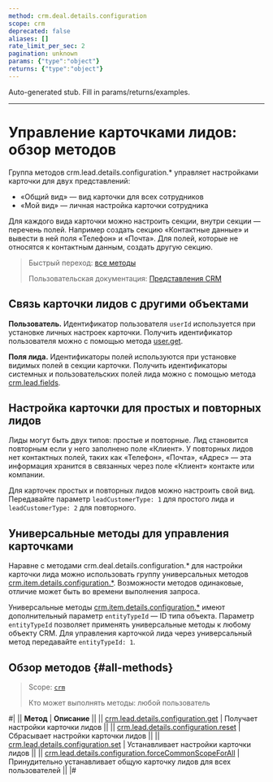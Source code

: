 ```yaml
---
method: crm.deal.details.configuration
scope: crm
deprecated: false
aliases: []
rate_limit_per_sec: 2
pagination: unknown
params: {"type":"object"}
returns: {"type":"object"}
---
```


Auto-generated stub. Fill in params/returns/examples.

---

# Управление карточками лидов: обзор методов

Группа методов crm.lead.details.configuration.* управляет настройками карточки для двух представлений:

* «Общий вид» — вид карточки для всех сотрудников
* «Мой вид» — личная настройка карточки сотрудника

Для каждого вида карточки можно настроить секции, внутри секции — перечень полей. Например создать секцию «Контактные данные» и вывести в ней поля «Телефон» и «Почта». Для полей, которые не относятся к контактным данным, создать другую секцию.

> Быстрый переход: [все методы](#all-methods) 
> 
> Пользовательская документация: [Представления CRM](https://helpdesk.bitrix24.ru/open/17914816/)

## Связь карточки лидов с другими объектами

**Пользователь.** Идентификатор пользователя `userId` используется при установке личных настроек карточки. Получить идентификатор пользователя можно с помощью метода [user.get](../../../user/user-get.md).

**Поля лида.** Идентификаторы полей используются при установке видимых полей в секции карточки. Получить идентификаторы системных и пользовательских полей лида можно с помощью метода [crm.lead.fields](../crm-lead-fields.md).

## Настройка карточки для простых и повторных лидов

Лиды могут быть двух типов: простые и повторные. Лид становится повторным если у него заполнено поле «Клиент». У повторных лидов нет контактных полей, таких как «Телефон», «Почта», «Адрес» — эта информация хранится в связанных через поле «Клиент» контакте или компании. 

Для карточек простых и повторных лидов можно настроить свой вид. Передавайте параметр `leadCustomerType: 1` для простого лида и `leadCustomerType: 2` для повторного. 

## Универсальные методы для управления карточками

Наравне с методами crm.deal.details.configuration.* для настройки карточки лида можно использовать группу универсальных методов [crm.item.details.configuration.*](../../universal/item-details-configuration/index.md). Возможности методов одинаковые, отличие может быть во времени выполнения запроса.

Универсальные методы [crm.item.details.configuration.*](../../universal/item-details-configuration/index.md) имеют дополнительный параметр `entityTypeId` — ID типа объекта. Параметр `entityTypeId` позволяет применять универсальные методы к любому объекту CRM. Для управления карточкой лида через универсальный метод передавайте `entityTypeId: 1`. 

## Обзор методов {#all-methods}

> Scope: [`crm`](../../../scopes/permissions.md)
>
> Кто может выполнять методы: любой пользователь

#|
|| **Метод** | **Описание** ||
|| [crm.lead.details.configuration.get](./crm-lead-details-configuration-get.md) | Получает настройки карточки лидов ||
|| [crm.lead.details.configuration.reset](./crm-lead-details-configuration-reset.md) | Сбрасывает настройки карточки лидов ||
|| [crm.lead.details.configuration.set](./crm-lead-details-configuration-set.md) | Устанавливает настройки карточки лидов ||
|| [crm.lead.details.configuration.forceCommonScopeForAll](./crm-lead-details-configuration-force-common-scope-for-all.md) | Принудительно устанавливает общую карточку лидов для всех пользователей ||
|#

